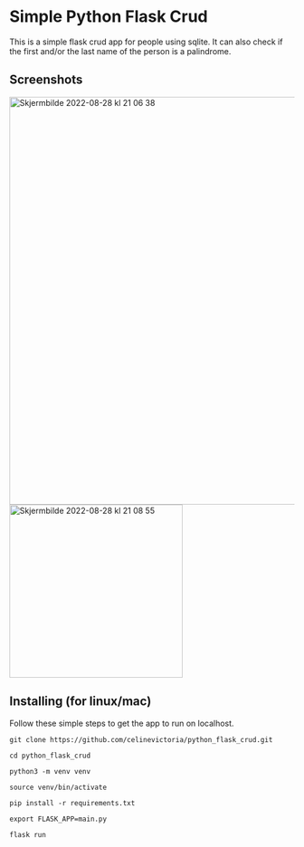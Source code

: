 # Simple Python Flask Crud
This is a simple flask crud app for people using sqlite. It can also check if the first and/or the last name of the person is a palindrome.

## Screenshots

<img width="721" alt="Skjermbilde 2022-08-28 kl  21 06 38" src="https://user-images.githubusercontent.com/85820890/187090565-dd3323e8-c359-4c4a-8994-a12caa757725.png">



<img width="306" alt="Skjermbilde 2022-08-28 kl  21 08 55" src="https://user-images.githubusercontent.com/85820890/187090584-5fc3b96a-79ca-4113-9d6e-4bcb00aed3c1.png">

## Installing (for linux/mac)
Follow these simple steps to get the app to run on localhost.

```
git clone https://github.com/celinevictoria/python_flask_crud.git
```

```
cd python_flask_crud
```

```
python3 -m venv venv
```

```
source venv/bin/activate
```

```
pip install -r requirements.txt
```

```
export FLASK_APP=main.py
```

```
flask run
```
